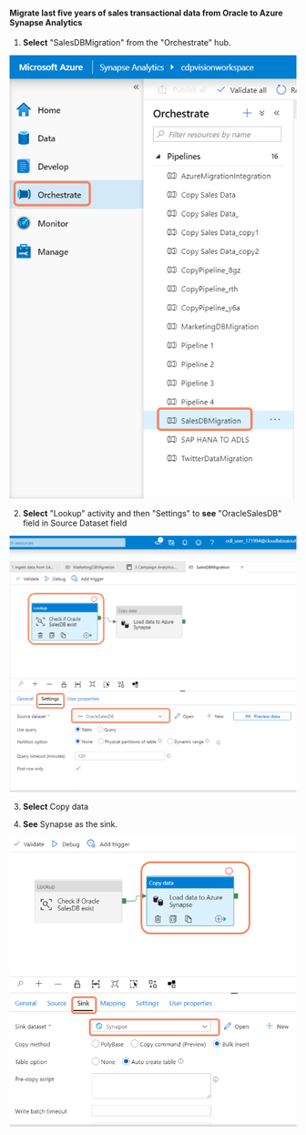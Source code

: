 #### Migrate last five years of sales transactional data from Oracle to Azure Synapse Analytics

1. **Select** "SalesDBMigration" from the "Orchestrate" hub.

![](media/2020-04-10_16-42-55.png)

2. **Select** "Lookup" activity and then "Settings" to **see** "OracleSalesDB" field in Source Dataset field

![](media/2020-04-10_16-50-57.png)

3. **Select** Copy data

4. **See** Synapse as the sink.

![](media/2020-04-10_16-54-39.png)